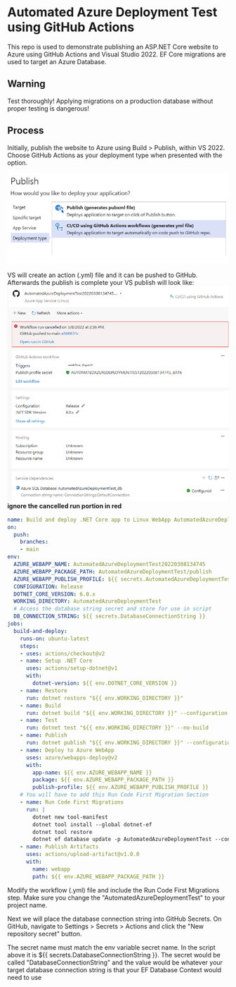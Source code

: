 # Automated Azure Deployment Test using GitHub Actions
This repo is used to demonstrate publishing an ASP.NET Core website to Azure using GitHub Actions and Visual Studio 2022. EF Core migrations are used to target an Azure Database.

## Warning
Test thoroughly! Applying migrations on a production database without proper testing is dangerous!

## Process
Initially, publish the website to Azure using Build > Publish, within VS 2022. Choose GitHub Actions as your deployment type when presented with the option.

![DeploymentOption](screenshots/Publish_GitHubActions_DeploymentType.png)

 VS will create an action (.yml) file and it can be pushed to GitHub.
Afterwards the publish is complete your VS publish will look like:
![VS Publish Screen](screenshots/VS2022_Publish_Option.png)
**ignore the cancelled run portion in red**

```yml
name: Build and deploy .NET Core app to Linux WebApp AutomatedAzureDeploymentTest20220308134745
on:
  push:
    branches:
    - main
env:
  AZURE_WEBAPP_NAME: AutomatedAzureDeploymentTest20220308134745
  AZURE_WEBAPP_PACKAGE_PATH: AutomatedAzureDeploymentTest/publish
  AZURE_WEBAPP_PUBLISH_PROFILE: ${{ secrets.AutomatedAzureDeploymentTest20220308134745_8a16 }}
  CONFIGURATION: Release
  DOTNET_CORE_VERSION: 6.0.x
  WORKING_DIRECTORY: AutomatedAzureDeploymentTest
  # Access the database string secret and store for use in script
  DB_CONNECTION_STRING: ${{ secrets.DatabaseConnectionString }}
jobs:
  build-and-deploy:
    runs-on: ubuntu-latest
    steps:
    - uses: actions/checkout@v2
    - name: Setup .NET Core
      uses: actions/setup-dotnet@v1
      with:
        dotnet-version: ${{ env.DOTNET_CORE_VERSION }}
    - name: Restore
      run: dotnet restore "${{ env.WORKING_DIRECTORY }}"
    - name: Build
      run: dotnet build "${{ env.WORKING_DIRECTORY }}" --configuration ${{ env.CONFIGURATION }} --no-restore
    - name: Test
      run: dotnet test "${{ env.WORKING_DIRECTORY }}" --no-build
    - name: Publish
      run: dotnet publish "${{ env.WORKING_DIRECTORY }}" --configuration ${{ env.CONFIGURATION }} --no-build --output "${{ env.AZURE_WEBAPP_PACKAGE_PATH }}"
    - name: Deploy to Azure WebApp
      uses: azure/webapps-deploy@v2
      with:
        app-name: ${{ env.AZURE_WEBAPP_NAME }}
        package: ${{ env.AZURE_WEBAPP_PACKAGE_PATH }}
        publish-profile: ${{ env.AZURE_WEBAPP_PUBLISH_PROFILE }}
    # You will have to add this Run Code First Migration Section
    - name: Run Code First Migrations
      run: |
        dotnet new tool-manifest
        dotnet tool install --global dotnet-ef
        dotnet tool restore
        dotnet ef database update -p AutomatedAzureDeploymentTest --connection "${{ env.DB_CONNECTION_STRING }}"
    - name: Publish Artifacts
      uses: actions/upload-artifact@v1.0.0
      with:
        name: webapp
        path: ${{ env.AZURE_WEBAPP_PACKAGE_PATH }}
```
Modify the workflow (.yml) file and include the Run Code First Migrations step. Make sure you change the "AutomatedAzureDeploymentTest" to your project name.

Next we will place the database connection string into GitHub Secrets. On GitHub, navigate to Settings > Secrets > Actions and click the "New repository secret" button.

The secret name must match the env variable secret name. In the script above it is ${{ secrets.DatabaseConnectionString }}. The secret would be called "DatabaseConnectionString" and the value would be whatever your target database connection string is that your EF Database Context would need to use